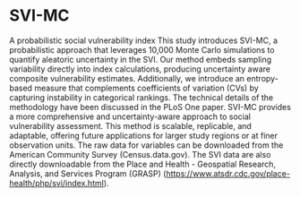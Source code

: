 # SVI-MC
A probabilistic social vulnerability index
This study introduces SVI-MC, a probabilistic approach that leverages 10,000 Monte Carlo simulations to quantify aleatoric uncertainty in the SVI. 
Our method embeds sampling variability directly into index calculations, producing uncertainty aware composite vulnerability estimates.
Additionally, we introduce an entropy-based measure that complements coefficients of variation (CVs) by capturing instability in categorical rankings. 
The technical details of the methodology have been discussed in the PLoS One paper. 
SVI-MC provides a more comprehensive and uncertainty-aware approach to social vulnerability assessment. 
This method is scalable, replicable, and adaptable, offering future applications for larger study regions or at finer observation units. 
The raw data for variables can be downloaded from the American Community Survey (Census.data.gov). The SVI data are also directly downloadable 
from the Place and Health - Geospatial Research, Analysis, and Services Program (GRASP) (https://www.atsdr.cdc.gov/place-health/php/svi/index.html).
